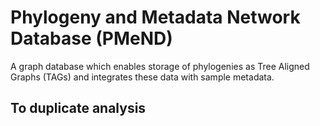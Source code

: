 # Phylogeny and Metadata Network Database (PMeND)

A graph database which enables storage of phylogenies as Tree Aligned Graphs (TAGs) and integrates these data with sample metadata. 

## To duplicate analysis

